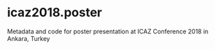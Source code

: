 # icaz2018.poster
Metadata and code for poster presentation at ICAZ Conference 2018 in Ankara, Turkey
